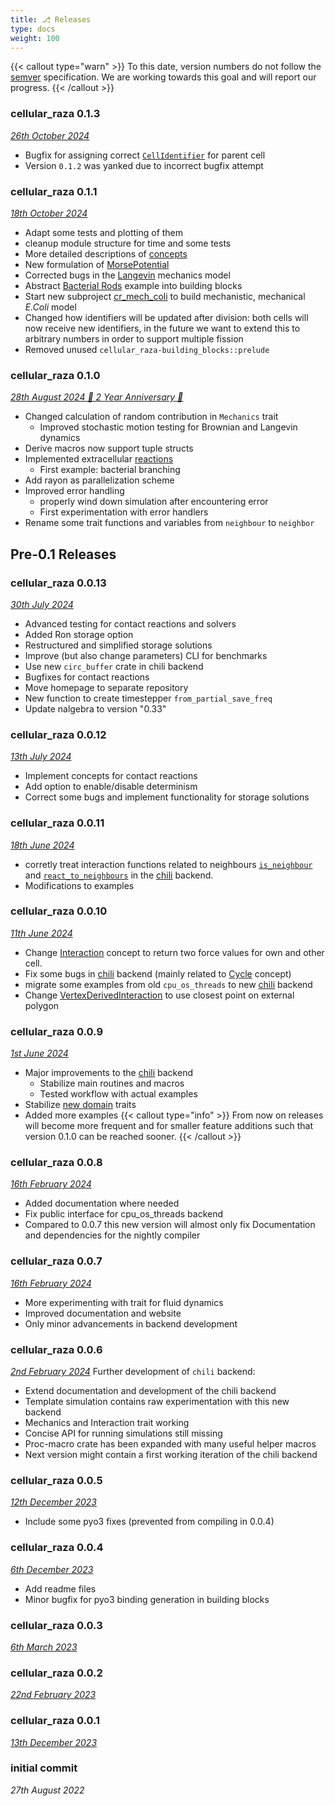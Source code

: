 ```yaml
---
title: ⎇ Releases
type: docs
weight: 100
---
```


{{< callout type="warn" >}}
To this date, version numbers do not follow the [semver](https://semver.org/) specification.
We are working towards this goal and will report our progress.
{{< /callout >}}

### cellular_raza 0.1.3
[_26th October 2024_](git_diff-0.1.3-incremental.diff)

- Bugfix for assigning correct
  [`CellIdentifier`](/docs/cellular_raza_core/backend/chili/struct.CellIdentifier.html) for parent
  cell
- Version `0.1.2` was yanked due to incorrect bugfix attempt

### cellular_raza 0.1.1
[_18th October 2024_](git_diff-0.1.1-incremental.diff)

- Adapt some tests and plotting of them
- cleanup module structure for time and some tests
- More detailed descriptions of [concepts](/internals/concepts)
- New formulation of [MorsePotential](/docs/cellular_raza_building_blocks/struct.MorsePotential.html)
- Corrected bugs in the [Langevin](/docs/cellular_raza_building_blocks/struct.Langevin.html)
  mechanics model
- Abstract [Bacterial Rods](/showcase/bacterial-rods) example into building blocks
- Start new subproject [cr_mech_coli](https://github.com/jonaspleyer/cr_mech_coli) to build
  mechanistic, mechanical _E.Coli_ model
- Changed how identifiers will be updated after division:
  both cells will now receive new identifiers, in the future we want to extend this to arbitrary
  numbers in order to support multiple fission
- Removed unused `cellular_raza-building_blocks::prelude`

### cellular_raza 0.1.0
[_28th August 2024 🎉 2 Year Anniversary 🎉_](git_diff-0.1.0-incremental.diff)
- Changed calculation of random contribution in `Mechanics` trait
    - Improved stochastic motion testing for Brownian and Langevin dynamics
- Derive macros now support tuple structs
- Implemented extracellular [reactions](/internals/concepts/domain/reactions)
    - First example: bacterial branching
- Add rayon as parallelization scheme
- Improved error handling
    - properly wind down simulation after encountering error
    - First experimentation with error handlers
- Rename some trait functions and variables from `neighbour` to `neighbor`

## Pre-0.1 Releases
### cellular_raza 0.0.13
[_30th July 2024_](git_diff-0.0.13-incremental.diff)
- Advanced testing for contact reactions and solvers
- Added Ron storage option
- Restructured and simplified storage solutions
- Improve (but also change parameters) CLI for benchmarks
- Use new `circ_buffer` crate in chili backend
- Bugfixes for contact reactions
- Move homepage to separate repository
- New function to create timestepper `from_partial_save_freq`
- Update nalgebra to version "0.33"

### cellular_raza 0.0.12
[_13th July 2024_](git_diff-0.0.12-incremental.diff)
- Implement concepts for contact reactions
- Add option to enable/disable determinism
- Correct some bugs and implement functionality for storage solutions

### cellular_raza 0.0.11
[_18th June 2024_](git_diff-0.0.11-incremental.diff)
- corretly treat interaction functions related to neighbours
  [`is_neighbour`](/docs/cellular_raza_concepts/trait.Interaction.html#method.is_neighbour) and
  [`react_to_neighbours`](/docs/cellular_raza_concepts/trait.Interaction.html#method.react_to_neighbours)
  in the [chili](/internals/backends/chili) backend.
- Modifications to examples

### cellular_raza 0.0.10
[_11th June 2024_](git_diff-0.0.10-incremental.diff)
- Change [Interaction](/internals/concepts/cell/interaction) concept to return two force values for
  own and other cell.
- Fix some bugs in [chili](/internals/backends/chili) backend (mainly related to
  [Cycle](/internals/concepts/cell/cycle) concept)
- migrate some examples from old `cpu_os_threads` to new [chili](/internals/backends/chili) backend
- Change [VertexDerivedInteraction](/docs/cellular_raza_building_blocks/struct.VertexDerivedInteraction.html)
  to use closest point on external polygon

### cellular_raza 0.0.9
[_1st June 2024_](git_diff-0.0.9-incremental.diff)
- Major improvements to the [chili](/internals/backends/chili) backend
    - Stabilize main routines and macros
    - Tested workflow with actual examples
- Stabilize [new domain](/docs/cellular_raza_concepts/domain_new) traits
- Added more examples
{{< callout type="info" >}}
From now on releases will become more frequent and for smaller feature additions such that version
0.1.0 can be reached sooner.
{{< /callout >}}

### cellular_raza 0.0.8
[_16th February 2024_](git_diff-0.0.8-incremental.diff)
- Added documentation where needed
- Fix public interface for cpu_os_threads backend
- Compared to 0.0.7 this new version will almost only fix Documentation and dependencies for the nightly compiler

### cellular_raza 0.0.7
[_16th February 2024_](git_diff-0.0.7-incremental.diff)
- More experimenting with trait for fluid dynamics
- Improved documentation and website
- Only minor advancements in backend development

### cellular_raza 0.0.6
[_2nd February 2024_](git_diff-0.0.6-incremental.diff)
Further development of `chili` backend:
- Extend documentation and development of the chili backend
- Template simulation contains raw experimentation with this new backend
- Mechanics and Interaction trait working
- Concise API for running simulations still missing
- Proc-macro crate has been expanded with many useful helper macros
- Next version might contain a first working iteration of the chili backend

### cellular_raza 0.0.5
[_12th December 2023_](git_diff-0.0.5-incremental.diff)
- Include some pyo3 fixes (prevented from compiling in 0.0.4)

### cellular_raza 0.0.4
[_6th December 2023_](git_diff-0.0.4-incremental.diff)
- Add readme files
- Minor bugfix for pyo3 binding generation in building blocks

### cellular_raza 0.0.3
[_6th March 2023_](git_diff-0.0.3-incremental.diff)

### cellular_raza 0.0.2
[_22nd February 2023_](git_diff-0.0.2-incremental.diff)

### cellular_raza 0.0.1
[_13th December 2023_](git_diff-0.0.1-incremental.diff)

### initial commit
_27th August 2022_
